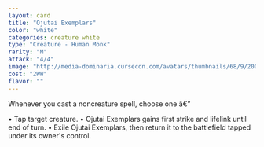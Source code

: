 ```yaml
---
layout: card
title: "Ojutai Exemplars"
color: "white"
categories: creature white
type: "Creature - Human Monk"
rarity: "M"
attack: "4/4"
image: "http://media-dominaria.cursecdn.com/avatars/thumbnails/68/9/200/283/635611470912046558.png"
cost: "2WW"
flavor: ""
---
```


Whenever you cast a noncreature spell, choose one â€”

&bull; Tap target creature.
&bull; Ojutai Exemplars gains first strike and lifelink until end of turn.
&bull; Exile Ojutai Exemplars, then return it to the battlefield tapped under its owner's control.
